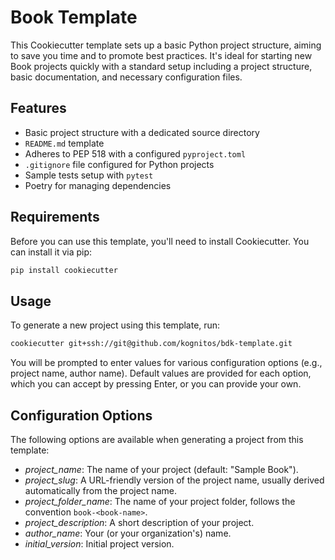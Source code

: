 # Book Template

This Cookiecutter template sets up a basic Python project structure, aiming to save you time and 
to promote best practices. It's ideal for starting new Book projects quickly with a standard 
setup including a project structure, basic documentation, and necessary configuration files.

## Features

- Basic project structure with a dedicated source directory
- `README.md` template
- Adheres to PEP 518 with a configured `pyproject.toml`
- `.gitignore` file configured for Python projects
- Sample tests setup with `pytest`
- Poetry for managing dependencies

## Requirements

Before you can use this template, you'll need to install Cookiecutter. You can install it 
via pip:

```bash
pip install cookiecutter
```

## Usage

To generate a new project using this template, run:

```bash
cookiecutter git+ssh://git@github.com/kognitos/bdk-template.git
```

You will be prompted to enter values for various configuration options (e.g., project name, 
author name). Default values are provided for each option, which you can accept by pressing 
Enter, or you can provide your own.

## Configuration Options

The following options are available when generating a project from this template:

* *project_name*: The name of your project (default: "Sample Book").
* *project_slug*: A URL-friendly version of the project name, usually derived automatically from the project name.
* *project_folder_name*: The name of your project folder, follows the convention `book-<book-name>`.
* *project_description*: A short description of your project.
* *author_name*: Your (or your organization's) name.
* *initial_version*: Initial project version.
